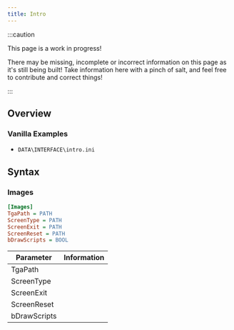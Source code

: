 ```yaml
---
title: Intro
---
```


:::caution

This page is a work in progress!

There may be missing, incomplete or incorrect information on this page as it's still being built! Take information here with a pinch of salt, and feel free to contribute and correct things!

:::

## Overview

### Vanilla Examples

- `DATA\INTERFACE\intro.ini`

## Syntax

### Images

```ini
[Images]
TgaPath = PATH
ScreenType = PATH
ScreenExit = PATH
ScreenReset = PATH
bDrawScripts = BOOL
```

| Parameter    | Information |
| ------------ | ----------- |
| TgaPath      |             |
| ScreenType   |             |
| ScreenExit   |             |
| ScreenReset  |             |
| bDrawScripts |             |
